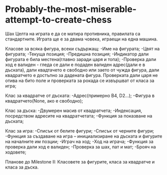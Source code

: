 Probably-the-most-miserable-attempt-to-create-chess
===================================================

Шах
Целта на играта е да се матира противника, правилата са стандартните. Играта ще е за двама човека, играещи на една машина.

Класове за всяка фигура, всеки съдържащ:
-Име на фигурата;
-Цвят на фигурата;
-Текуща позиция;
-Предишна позиция;
-Индикатор дали фигурата е била местена(главно заради царя и топа);
-Проверка дали ход е валиден - гледа се дали е подаден валиден адрес(дали е в дъската), дали квадтачето е свободно или заето от чужда фигура, дали квадратчето е достъпно за дадената фигура. Проверката дали царя не отива на бито поле и проверката за рокада се извършват от класа за игра;

Клас за квадратче от дъската:
-Адрес(примерно B4, D2…);
-Фигура в квадратчето(None, ако е свободно);

Клас за дъска:
-Двумерен масив от квадратчета;
-Индексация, посредством адресите на квадратчетата;
-Функция за показване на дъската;

Клас за игра:
-Списък от белите фигури;
-Списък от черните фигури;
-Функция за създаване на игра – инициализиране на дъската и фигурите на началните им позции;
-Играч на ход;
-Ход на играча;
-Функция за проверка дали ход е валиден;
-Проверка за шах, пат и мат;
-Брояч на ходовете;

Планове до Milestone II:
Класовете за фигурите, класа за квадратче и класа за дъска.
